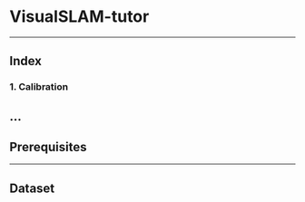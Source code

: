 # VisualSLAM-tutor
---
## Index
### 1. Calibration
...
---
## Prerequisites
<!-- ROS-noetic, OpenCV, Eigen, -->
---
## Dataset
<!-- Kitti ->
